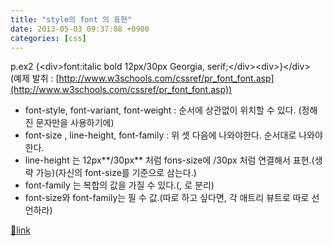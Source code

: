 ```yaml
---
title: "style의 font 의 표현"
date: 2013-05-03 09:37:08 +0900
categories: [css]
---
```


p.ex2 {&lt;div&gt;font:italic bold 12px/30px Georgia, serif;&lt;/div&gt;&lt;div&gt;}&lt;/div&gt;  
(예제 발취 : [http://www.w3schools.com/cssref/pr_font_font.asp](http://www.w3schools.com/cssref/pr_font_font.asp))  
- font-style, font-variant, font-weight : 순서에 상관없이 위치할 수 있다. (정해진 문자만을 사용하기에)
- font-size , line-height, font-family : 위 셋 다음에 나와야한다. 순서대로 나와야한다.
- line-height 는 12px**/30px** 처럼 fons-size에 /30px 처럼 연결해서 표현.(생략 가능)(자신의 font-size를 기준으로 삼는다.)
- font-family 는 복합의 값을 가질 수 있다.(, 로 분리)
- font-size와 font-family는 필 수 값.(따로 하고 싶다면, 각 애트리 뷰트로 따로 선언하라)





[🔗link](http://www.mins01.com/mh/tech/read/829)